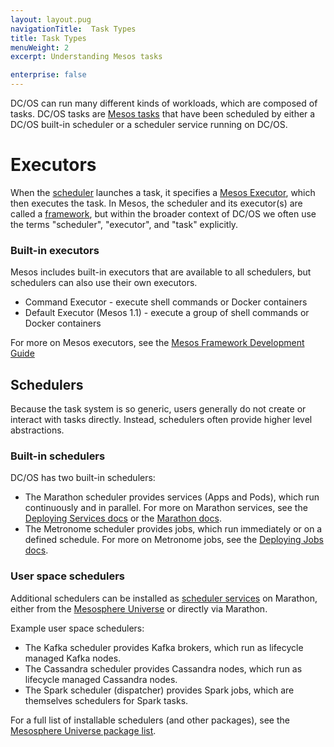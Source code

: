 ```yaml
---
layout: layout.pug
navigationTitle:  Task Types
title: Task Types
menuWeight: 2
excerpt: Understanding Mesos tasks

enterprise: false
---
```


DC/OS can run many different kinds of workloads, which are composed of tasks. DC/OS tasks are [Mesos tasks](/dcos/1.11/overview/concepts/#mesos-task) that have been scheduled by either a DC/OS built-in scheduler or a scheduler service running on DC/OS.

# Executors

When the [scheduler](/dcos/1.11/overview/concepts/#dcos-scheduler) launches a task, it specifies a [Mesos Executor](/dcos/1.11/overview/concepts/#mesos-executor), which then executes the task. In Mesos, the scheduler and its executor(s) are called a [framework](/dcos/1.11/overview/concepts/#mesos-framework), but within the broader context of DC/OS we often use the terms "scheduler", "executor", and "task" explicitly.

### Built-in executors

Mesos includes built-in executors that are available to all schedulers, but schedulers can also use their own executors.

- Command Executor - execute shell commands or Docker containers
- Default Executor (Mesos 1.1) - execute a group of shell commands or Docker containers

For more on Mesos executors, see the [Mesos Framework Development Guide](https://mesos.apache.org/documentation/latest/app-framework-development-guide/)

## Schedulers

Because the task system is so generic, users generally do not create or interact with tasks directly. Instead, schedulers often provide higher level abstractions.

### Built-in schedulers

DC/OS has two built-in schedulers:

- The Marathon scheduler provides services (Apps and Pods), which run continuously and in parallel. For more on Marathon services, see the [Deploying Services docs](/dcos/1.11/deploying-services/) or the [Marathon docs](https://mesosphere.github.io/marathon/docs/).
- The Metronome scheduler provides jobs, which run immediately or on a defined schedule. For more on Metronome jobs, see the [Deploying Jobs docs](/dcos/1.11/deploying-jobs/).

### User space schedulers

Additional schedulers can be installed as [scheduler services](/dcos/1.11/overview/concepts/#dcos-scheduler-service) on Marathon, either from the [Mesosphere Universe](/dcos/1.11/overview/concepts/#mesosphere-universe) or directly via Marathon.

Example user space schedulers:

- The Kafka scheduler provides Kafka brokers, which run as lifecycle managed Kafka nodes.
- The Cassandra scheduler provides Cassandra nodes, which run as lifecycle managed Cassandra nodes.
- The Spark scheduler (dispatcher) provides Spark jobs, which are themselves schedulers for Spark tasks.

For a full list of installable schedulers (and other packages), see the [Mesosphere Universe package list](https://universe.dcos.io/#/).
